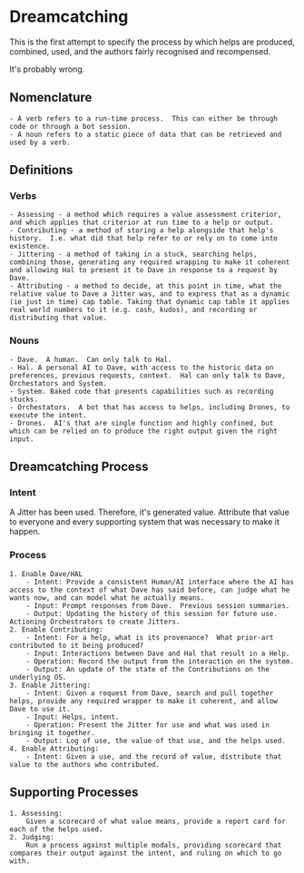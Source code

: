 # Dreamcatching

This is the first attempt to specify the process by which helps are produced, combined, used, and the authors fairly recognised and recompensed. 

It's probably wrong.

## Nomenclature 

    - A verb refers to a run-time process.  This can either be through code or through a bot session.
    - A noun refers to a static piece of data that can be retrieved and used by a verb.

## Definitions

### Verbs

    - Assessing - a method which requires a value assessment criterior, and which applies that criterior at run time to a help or output.
    - Contributing - a method of storing a help alongside that help's history.  I.e. what did that help refer to or rely on to come into existence. 
    - Jittering - a method of taking in a stuck, searching helps, combining those, generating any required wrapping to make it coherent and allowing Hal to present it to Dave in response to a request by Dave.
    - Attributing - a method to decide, at this point in time, what the relative value to Dave a Jitter was, and to express that as a dynamic (ie just in time) cap table. Taking that dynamic cap table it applies  real world numbers to it (e.g. cash, kudos), and recording or distributing that value.

### Nouns

    - Dave.  A human.  Can only talk to Hal.
    - Hal. A personal AI to Dave, with access to the historic data on preferences, previous requests, context.  Hal can only talk to Dave,  Orchestators and System.
    - System. Baked code that presents capabilities such as recording stucks.
    - Orchestators.  A bot that has access to helps, including Drones, to execute the intent.
    - Drones.  AI's that are single function and highly confined, but which can be relied on to produce the right output given the right input.

## Dreamcatching Process

### Intent

A Jitter has been used.  Therefore, it's generated value.  Attribute that value to everyone and every supporting system that was necessary to make it happen.

### Process

    1. Enable Dave/HAL
        - Intent: Provide a consistent Human/AI interface where the AI has access to the context of what Dave has said before, can judge what he wants now, and can model what he actually means.
        - Input: Prompt responses from Dave.  Previous session summaries.
        - Output: Updating the history of this session for future use.  Actioning Orchestrators to create Jitters.
    2. Enable Contributing:
        - Intent: For a help, what is its provenance?  What prior-art contributed to it being produced?
        - Input: Interactions between Dave and Hal that result in a Help.
        - Operation: Record the output from the interaction on the system.
        - Output: An update of the state of the Contributions on the underlying OS.
    3. Enable Jittering:
        - Intent: Given a request from Dave, search and pull together helps, provide any required wrapper to make it coherent, and allow Dave to use it.
        - Input: Helps, intent.
        - Operation: Present the Jitter for use and what was used in bringing it together.
        - Output: Log of use, the value of that use, and the helps used.
    4. Enable Attributing:
        - Intent: Given a use, and the record of value, distribute that value to the authors who contributed.

## Supporting Processes

    1. Assessing: 
        Given a scorecard of what value means, provide a report card for each of the helps used.
    2. Judging:
        Run a process against multiple modals, providing scorecard that compares their output against the intent, and ruling on which to go with.

